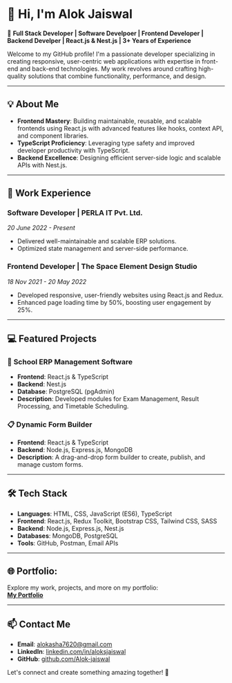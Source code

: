 # 👋 Hi, I'm Alok Jaiswal

🚀 **Full Stack Developer | Software Develpoer | Frontend Developer | Backend Develper | React.js & Nest.js | 3+ Years of Experience**

Welcome to my GitHub profile! I'm a passionate developer specializing in creating responsive, user-centric web applications with expertise in front-end and back-end technologies. My work revolves around crafting high-quality solutions that combine functionality, performance, and design.

---

## 💡 About Me
- **Frontend Mastery**: Building maintainable, reusable, and scalable frontends using React.js with advanced features like hooks, context API, and component libraries.
- **TypeScript Proficiency**: Leveraging type safety and improved developer productivity with TypeScript.
- **Backend Excellence**: Designing efficient server-side logic and scalable APIs with Nest.js.

---

## 💼 Work Experience

### **Software Developer | PERLA IT Pvt. Ltd.**
*20 June 2022 - Present*
- Delivered well-maintainable and scalable ERP solutions.
- Optimized state management and server-side performance.

### **Frontend Developer | The Space Element Design Studio**
*18 Nov 2021 - 20 May 2022*
- Developed responsive, user-friendly websites using React.js and Redux.
- Enhanced page loading time by 50%, boosting user engagement by 25%.

---

## 💻 Featured Projects

### 🏫 **School ERP Management Software**
- **Frontend**: React.js & TypeScript
- **Backend**: Nest.js
- **Database**: PostgreSQL (pgAdmin)
- **Description**: Developed modules for Exam Management, Result Processing, and Timetable Scheduling.

### 📋 **Dynamic Form Builder**
- **Frontend**: React.js & TypeScript
- **Backend**: Node.js, Express.js, MongoDB
- **Description**: A drag-and-drop form builder to create, publish, and manage custom forms.

---

## 🛠️ Tech Stack
- **Languages**: HTML, CSS, JavaScript (ES6), TypeScript
- **Frontend**: React.js, Redux Toolkit, Bootstrap CSS, Tailwind CSS, SASS
- **Backend**: Node.js, Express.js, Nest.js
- **Databases**: MongoDB, PostgreSQL
- **Tools**: GitHub, Postman, Email APIs

---

## 🌐 Portfolio:
Explore my work, projects, and more on my portfolio:  
[**My Portfolio**](https://alok-jaiswal-portfolio.onrender.com)

---

## 📫 Contact Me
- **Email**: [alokasha7620@gmail.com](mailto:alokasha7620@gmail.com)
- **LinkedIn**: [linkedin.com/in/aloksjaiswal](http://www.linkedin.com/in/aloksjaiswal)
- **GitHub**: [github.com/Alok-jaiswal](https://github.com/Alok-jaiswal)
  
Let's connect and create something amazing together! 🚀
